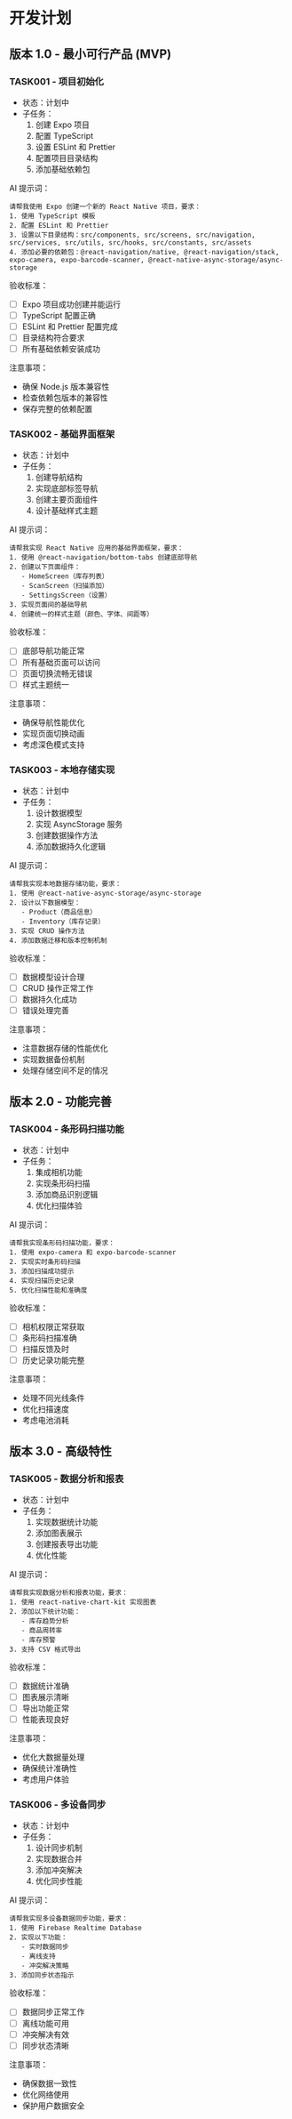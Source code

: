 # 开发计划

## 版本 1.0 - 最小可行产品 (MVP)

### TASK001 - 项目初始化
- 状态：计划中
- 子任务：
  1. 创建 Expo 项目
  2. 配置 TypeScript
  3. 设置 ESLint 和 Prettier
  4. 配置项目目录结构
  5. 添加基础依赖包

AI 提示词：
```
请帮我使用 Expo 创建一个新的 React Native 项目，要求：
1. 使用 TypeScript 模板
2. 配置 ESLint 和 Prettier
3. 设置以下目录结构：src/components, src/screens, src/navigation, src/services, src/utils, src/hooks, src/constants, src/assets
4. 添加必要的依赖包：@react-navigation/native, @react-navigation/stack, expo-camera, expo-barcode-scanner, @react-native-async-storage/async-storage
```

验收标准：
- [ ] Expo 项目成功创建并能运行
- [ ] TypeScript 配置正确
- [ ] ESLint 和 Prettier 配置完成
- [ ] 目录结构符合要求
- [ ] 所有基础依赖安装成功

注意事项：
- 确保 Node.js 版本兼容性
- 检查依赖包版本的兼容性
- 保存完整的依赖配置

### TASK002 - 基础界面框架
- 状态：计划中
- 子任务：
  1. 创建导航结构
  2. 实现底部标签导航
  3. 创建主要页面组件
  4. 设计基础样式主题

AI 提示词：
```
请帮我实现 React Native 应用的基础界面框架，要求：
1. 使用 @react-navigation/bottom-tabs 创建底部导航
2. 创建以下页面组件：
   - HomeScreen（库存列表）
   - ScanScreen（扫描添加）
   - SettingsScreen（设置）
3. 实现页面间的基础导航
4. 创建统一的样式主题（颜色、字体、间距等）
```

验收标准：
- [ ] 底部导航功能正常
- [ ] 所有基础页面可以访问
- [ ] 页面切换流畅无错误
- [ ] 样式主题统一

注意事项：
- 确保导航性能优化
- 实现页面切换动画
- 考虑深色模式支持

### TASK003 - 本地存储实现
- 状态：计划中
- 子任务：
  1. 设计数据模型
  2. 实现 AsyncStorage 服务
  3. 创建数据操作方法
  4. 添加数据持久化逻辑

AI 提示词：
```
请帮我实现本地数据存储功能，要求：
1. 使用 @react-native-async-storage/async-storage
2. 设计以下数据模型：
   - Product（商品信息）
   - Inventory（库存记录）
3. 实现 CRUD 操作方法
4. 添加数据迁移和版本控制机制
```

验收标准：
- [ ] 数据模型设计合理
- [ ] CRUD 操作正常工作
- [ ] 数据持久化成功
- [ ] 错误处理完善

注意事项：
- 注意数据存储的性能优化
- 实现数据备份机制
- 处理存储空间不足的情况

## 版本 2.0 - 功能完善

### TASK004 - 条形码扫描功能
- 状态：计划中
- 子任务：
  1. 集成相机功能
  2. 实现条形码扫描
  3. 添加商品识别逻辑
  4. 优化扫描体验

AI 提示词：
```
请帮我实现条形码扫描功能，要求：
1. 使用 expo-camera 和 expo-barcode-scanner
2. 实现实时条形码扫描
3. 添加扫描成功提示
4. 实现扫描历史记录
5. 优化扫描性能和准确度
```

验收标准：
- [ ] 相机权限正常获取
- [ ] 条形码扫描准确
- [ ] 扫描反馈及时
- [ ] 历史记录功能完整

注意事项：
- 处理不同光线条件
- 优化扫描速度
- 考虑电池消耗

## 版本 3.0 - 高级特性

### TASK005 - 数据分析和报表
- 状态：计划中
- 子任务：
  1. 实现数据统计功能
  2. 添加图表展示
  3. 创建报表导出功能
  4. 优化性能

AI 提示词：
```
请帮我实现数据分析和报表功能，要求：
1. 使用 react-native-chart-kit 实现图表
2. 添加以下统计功能：
   - 库存趋势分析
   - 商品周转率
   - 库存预警
3. 支持 CSV 格式导出
```

验收标准：
- [ ] 数据统计准确
- [ ] 图表展示清晰
- [ ] 导出功能正常
- [ ] 性能表现良好

注意事项：
- 优化大数据量处理
- 确保统计准确性
- 考虑用户体验

### TASK006 - 多设备同步
- 状态：计划中
- 子任务：
  1. 设计同步机制
  2. 实现数据合并
  3. 添加冲突解决
  4. 优化同步性能

AI 提示词：
```
请帮我实现多设备数据同步功能，要求：
1. 使用 Firebase Realtime Database
2. 实现以下功能：
   - 实时数据同步
   - 离线支持
   - 冲突解决策略
3. 添加同步状态指示
```

验收标准：
- [ ] 数据同步正常工作
- [ ] 离线功能可用
- [ ] 冲突解决有效
- [ ] 同步状态清晰

注意事项：
- 确保数据一致性
- 优化网络使用
- 保护用户数据安全 